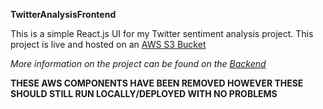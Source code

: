 **TwitterAnalysisFrontend**

This is a simple React.js UI for my Twitter sentiment analysis project.
This project is live and hosted on an [AWS S3 Bucket](http://twittersentimentfrontend.s3-website-eu-west-1.amazonaws.com/)

*More information on the project can be found on the [Backend](https://github.com/mfrancis643/TwitterAnalysisBackend)*

**THESE AWS COMPONENTS HAVE BEEN REMOVED HOWEVER THESE SHOULD STILL RUN LOCALLY/DEPLOYED WITH NO PROBLEMS**
